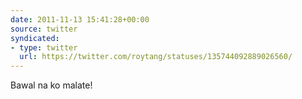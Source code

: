 ```yaml
---
date: 2011-11-13 15:41:28+00:00
source: twitter
syndicated:
- type: twitter
  url: https://twitter.com/roytang/statuses/135744092889026560/
---
```


Bawal na ko malate!